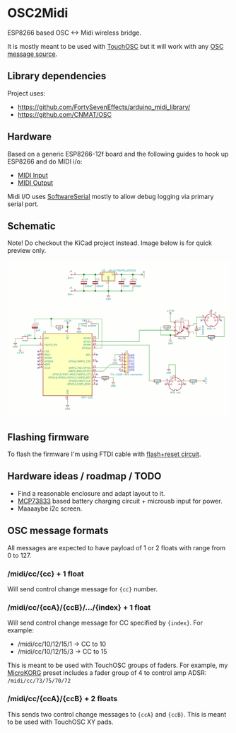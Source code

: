 # OSC2Midi

ESP8266 based OSC <-> Midi wireless bridge.

It is mostly meant to be used with [TouchOSC][1] but it will work with
any [OSC message source][2].

## Library dependencies

Project uses:
  * https://github.com/FortySevenEffects/arduino_midi_library/
  * https://github.com/CNMAT/OSC

## Hardware

Based on a generic ESP8266-12f board and the following guides to hook
up ESP8266 and do MIDI i/o:

  * [MIDI Input][4]
  * [MIDI Output][3]

Midi I/O uses [SoftwareSerial][5] mostly to allow debug logging via
primary serial port.

## Schematic

Note! Do checkout the KiCad project instead. Image below is for quick preview only.

![ESP8266 OSC to MIDI](esp8266-osc-to-midi.png)

## Flashing firmware

To flash the firmware I'm using FTDI cable with [flash+reset circuit][8].

## Hardware ideas / roadmap / TODO

  * Find a reasonable enclosure and adapt layout to it.
  * [MCP73833][7] based battery charging circuit + microusb input for power.
  * Maaaaybe i2c screen.

## OSC message formats

All messages are expected to have payload of 1 or 2 floats with range
from 0 to 127.

### /midi/cc/{cc} + 1 float

Will send control change message for `{cc}` number.

### /midi/cc/{ccA}/{ccB}/.../{index} + 1 float

Will send control change message for CC specified by `{index}`. For
example:

  * /midi/cc/10/12/15/1 -> CC to 10
  * /midi/cc/10/12/15/3 -> CC to 15

This is meant to be used with TouchOSC groups of faders. For example,
my [MicroKORG][6] preset includes a fader group of 4 to control
amp ADSR: `/midi/cc/73/75/70/72`

### /midi/cc/{ccA}/{ccB} + 2 floats

This sends two control change messages to `{ccA}` and `{ccB}`. This is
meant to be used with TouchOSC XY pads.

[1]: http://hexler.net/software/touchosc
[2]: https://en.wikipedia.org/wiki/Open_Sound_Control
[3]: https://www.arduino.cc/en/Tutorial/Midi
[4]: http://libremusicproduction.com/tutorials/arduino-and-midi-in
[5]: https://www.arduino.cc/en/Reference/SoftwareSerial
[6]: http://www.korg.com/us/products/synthesizers/microkorg/
[7]: https://www.microchip.com/wwwproducts/en/en027785
[8]: https://github.com/tadas-s/esp8266-autoreset
